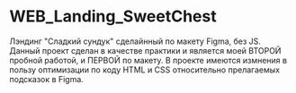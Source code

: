 # WEB_Landing_SweetChest
Лэндинг "Сладкий сундук" сделайнный по макету Figma, без JS.
Данный проект сделан в качестве практики и является моей ВТОРОЙ пробной работой, и ПЕРВОЙ по макету.
В проекте имеются измнения в пользу оптимизации по коду HTML и CSS относительно прелагаемых подсказок в Figma.
